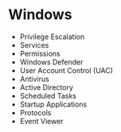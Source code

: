 # Windows


- Privilege Escalation
- Services
- Permissions
- Windows Defender
- User Account Control (UAC)
- Antivirus
- Active Directory
- Scheduled Tasks
- Startup Applications
- Protocols
- Event Viewer
